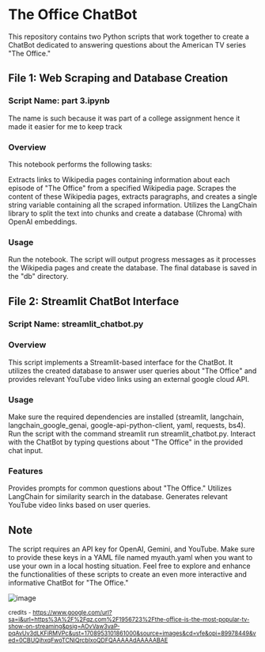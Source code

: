 # The Office ChatBot
This repository contains two Python scripts that work together to create a ChatBot dedicated to answering questions about the American TV series "The Office."

## File 1: Web Scraping and Database Creation
### Script Name: part 3.ipynb
The name is such because it was part of a college assignment hence it made it easier for me to keep track
### Overview
This notebook performs the following tasks:

Extracts links to Wikipedia pages containing information about each episode of "The Office" from a specified Wikipedia page.
Scrapes the content of these Wikipedia pages, extracts paragraphs, and creates a single string variable containing all the scraped information.
Utilizes the LangChain library to split the text into chunks and create a database (Chroma) with OpenAI embeddings.

### Usage
Run the notebook.
The script will output progress messages as it processes the Wikipedia pages and create the database.
The final database is saved in the "db" directory.

## File 2: Streamlit ChatBot Interface
### Script Name: streamlit_chatbot.py
### Overview
This script implements a Streamlit-based interface for the ChatBot. It utilizes the created database to answer user queries about "The Office" and provides relevant YouTube video links using an external google cloud API.

### Usage
Make sure the required dependencies are installed (streamlit, langchain, langchain_google_genai, google-api-python-client, yaml, requests, bs4).
Run the script with the command streamlit run streamlit_chatbot.py.
Interact with the ChatBot by typing questions about "The Office" in the provided chat input.
### Features
Provides prompts for common questions about "The Office."
Utilizes LangChain for similarity search in the database.
Generates relevant YouTube video links based on user queries.
## Note
The script requires an API key for OpenAI, Gemini, and YouTube. Make sure to provide these keys in a YAML file named myauth.yaml when you want to use your own in a local hosting situation. 
Feel free to explore and enhance the functionalities of these scripts to create an even more interactive and informative ChatBot for "The Office."


![image](https://github.com/mahikanair/The-Office-Chatbot-/assets/145975620/975d1d08-9b32-4da2-a954-7acf0df9521c)

<sub> credits - https://www.google.com/url?sa=i&url=https%3A%2F%2Fqz.com%2F1956723%2Fthe-office-is-the-most-popular-tv-show-on-streaming&psig=AOvVaw3vaP-pqAvUv3dLKFiRMVPc&ust=1708953101861000&source=images&cd=vfe&opi=89978449&ved=0CBUQjhxqFwoTCNiQrcbIxoQDFQAAAAAdAAAAABAE</sub>
